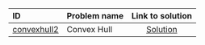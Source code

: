 | ID | Problem name | Link to solution |
|:---|:---|:---:|
| [convexhull2](https://open.kattis.com/problems/convexhull2) | Convex Hull | [Solution](https://github.com/versenyi98/kattis-solutions/tree/main/solutions/convexhull2)|

